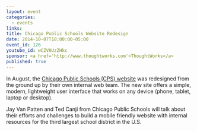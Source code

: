 ```yaml
---
layout: event
categories: 
  - events
links:
title: Chicago Public Schools Website Redesign
date: 2014-10-07T18:00:00-05:00
event_id: 126
youtube_id: wCZV0UzZHkc
sponsor: <a href='http://www.thoughtworks.com'>ThoughtWorks</a>
published: true
---
```


In August, the [Chicago Public Schools (CPS) website](http://www.cps.edu/) was redesigned from the ground up by their own internal web team. The new site offers a simple, modern, lightweight user interface that works on any device (phone, tablet, laptop or desktop). 

Jay Van Patten and Ted Canji from Chicago Public Schools will talk about their efforts and challenges to build a mobile friendly website with internal resources for the third largest school district in the U.S.  